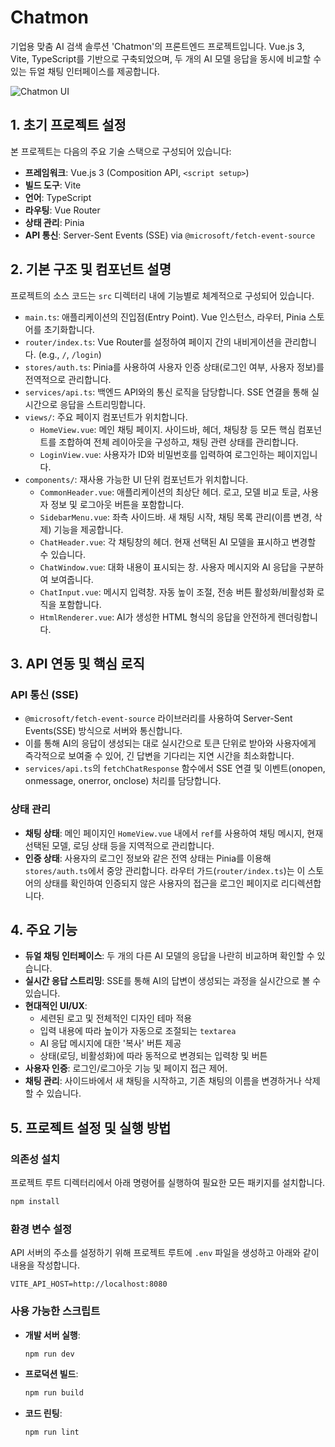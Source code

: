 # Chatmon

기업용 맞춤 AI 검색 솔루션 'Chatmon'의 프론트엔드 프로젝트입니다. Vue.js 3, Vite, TypeScript를 기반으로 구축되었으며, 두 개의 AI 모델 응답을 동시에 비교할 수 있는 듀얼 채팅 인터페이스를 제공합니다.

![Chatmon UI](https://i.ibb.co/tBSd9mQ/image.png)

## 1. 초기 프로젝트 설정

본 프로젝트는 다음의 주요 기술 스택으로 구성되어 있습니다:

-   **프레임워크**: Vue.js 3 (Composition API, `<script setup>`)
-   **빌드 도구**: Vite
-   **언어**: TypeScript
-   **라우팅**: Vue Router
-   **상태 관리**: Pinia
-   **API 통신**: Server-Sent Events (SSE) via `@microsoft/fetch-event-source`

## 2. 기본 구조 및 컴포넌트 설명

프로젝트의 소스 코드는 `src` 디렉터리 내에 기능별로 체계적으로 구성되어 있습니다.

-   `main.ts`: 애플리케이션의 진입점(Entry Point). Vue 인스턴스, 라우터, Pinia 스토어를 초기화합니다.
-   `router/index.ts`: Vue Router를 설정하여 페이지 간의 내비게이션을 관리합니다. (e.g., `/`, `/login`)
-   `stores/auth.ts`: Pinia를 사용하여 사용자 인증 상태(로그인 여부, 사용자 정보)를 전역적으로 관리합니다.
-   `services/api.ts`: 백엔드 API와의 통신 로직을 담당합니다. SSE 연결을 통해 실시간으로 응답을 스트리밍합니다.
-   `views/`: 주요 페이지 컴포넌트가 위치합니다.
    -   `HomeView.vue`: 메인 채팅 페이지. 사이드바, 헤더, 채팅창 등 모든 핵심 컴포넌트를 조합하여 전체 레이아웃을 구성하고, 채팅 관련 상태를 관리합니다.
    -   `LoginView.vue`: 사용자가 ID와 비밀번호를 입력하여 로그인하는 페이지입니다.
-   `components/`: 재사용 가능한 UI 단위 컴포넌트가 위치합니다.
    -   `CommonHeader.vue`: 애플리케이션의 최상단 헤더. 로고, 모델 비교 토글, 사용자 정보 및 로그아웃 버튼을 포함합니다.
    -   `SidebarMenu.vue`: 좌측 사이드바. 새 채팅 시작, 채팅 목록 관리(이름 변경, 삭제) 기능을 제공합니다.
    -   `ChatHeader.vue`: 각 채팅창의 헤더. 현재 선택된 AI 모델을 표시하고 변경할 수 있습니다.
    -   `ChatWindow.vue`: 대화 내용이 표시되는 창. 사용자 메시지와 AI 응답을 구분하여 보여줍니다.
    -   `ChatInput.vue`: 메시지 입력창. 자동 높이 조절, 전송 버튼 활성화/비활성화 로직을 포함합니다.
    -   `HtmlRenderer.vue`: AI가 생성한 HTML 형식의 응답을 안전하게 렌더링합니다.

## 3. API 연동 및 핵심 로직

### API 통신 (SSE)

-   `@microsoft/fetch-event-source` 라이브러리를 사용하여 Server-Sent Events(SSE) 방식으로 서버와 통신합니다.
-   이를 통해 AI의 응답이 생성되는 대로 실시간으로 토큰 단위로 받아와 사용자에게 즉각적으로 보여줄 수 있어, 긴 답변을 기다리는 지연 시간을 최소화합니다.
-   `services/api.ts`의 `fetchChatResponse` 함수에서 SSE 연결 및 이벤트(onopen, onmessage, onerror, onclose) 처리를 담당합니다.

### 상태 관리

-   **채팅 상태**: 메인 페이지인 `HomeView.vue` 내에서 `ref`를 사용하여 채팅 메시지, 현재 선택된 모델, 로딩 상태 등을 지역적으로 관리합니다.
-   **인증 상태**: 사용자의 로그인 정보와 같은 전역 상태는 Pinia를 이용해 `stores/auth.ts`에서 중앙 관리합니다. 라우터 가드(`router/index.ts`)는 이 스토어의 상태를 확인하여 인증되지 않은 사용자의 접근을 로그인 페이지로 리디렉션합니다.

## 4. 주요 기능

-   **듀얼 채팅 인터페이스**: 두 개의 다른 AI 모델의 응답을 나란히 비교하며 확인할 수 있습니다.
-   **실시간 응답 스트리밍**: SSE를 통해 AI의 답변이 생성되는 과정을 실시간으로 볼 수 있습니다.
-   **현대적인 UI/UX**:
    -   세련된 로고 및 전체적인 디자인 테마 적용
    -   입력 내용에 따라 높이가 자동으로 조절되는 `textarea`
    -   AI 응답 메시지에 대한 '복사' 버튼 제공
    -   상태(로딩, 비활성화)에 따라 동적으로 변경되는 입력창 및 버튼
-   **사용자 인증**: 로그인/로그아웃 기능 및 페이지 접근 제어.
-   **채팅 관리**: 사이드바에서 새 채팅을 시작하고, 기존 채팅의 이름을 변경하거나 삭제할 수 있습니다.

## 5. 프로젝트 설정 및 실행 방법

### 의존성 설치

프로젝트 루트 디렉터리에서 아래 명령어를 실행하여 필요한 모든 패키지를 설치합니다.

```bash
npm install
```

### 환경 변수 설정

API 서버의 주소를 설정하기 위해 프로젝트 루트에 `.env` 파일을 생성하고 아래와 같이 내용을 작성합니다.

```
VITE_API_HOST=http://localhost:8080
```

### 사용 가능한 스크립트

-   **개발 서버 실행**:
    ```bash
    npm run dev
    ```
-   **프로덕션 빌드**:
    ```bash
    npm run build
    ```
-   **코드 린팅**:
    ```bash
    npm run lint
    ```